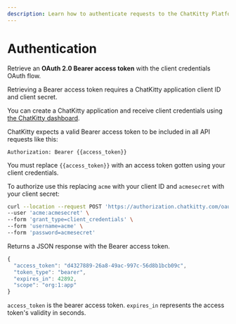 ```yaml
---
description: Learn how to authenticate requests to the ChatKitty Platform API.
---
```


# Authentication

Retrieve an **OAuth 2.0 Bearer access token** with the client credentials OAuth flow.

Retrieving a Bearer access token requires a ChatKitty application client ID and client secret.

You can create a ChatKitty application and receive client credentials using [the ChatKitty dashboard](https://dashboard.chatkitty.com/).

ChatKitty expects a valid Bearer access token to be included in all API requests like this:

`Authorization: Bearer {{access_token}}`

 You must replace `{{access_token}}` with an access token gotten using your client credentials.

 To authorize use this replacing `acme` with your client ID and `acmesecret` with your client secret:

```bash
curl --location --request POST 'https://authorization.chatkitty.com/oauth/token' \
--user 'acme:acmesecret' \
--form 'grant_type=client_credentials' \
--form 'username=acme' \
--form 'password=acmesecret'
```

Returns a JSON response with the Bearer access token.

```javascript
{
  "access_token": "d4327889-26a8-49ac-997c-56d8b1bcb09c",
  "token_type": "bearer",
  "expires_in": 42892,
  "scope": "org:1:app"
}
```

 `access_token` is the bearer access token. `expires_in` represents the access token's validity in seconds.

